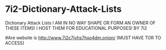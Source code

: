 # 7i2-Dictionary-Attack-Lists
Dictionary Attack Lists
I AM IN NO WAY SHAPE OR FORM AN OWNER OF THESE ITEMS! I HOST THEM FOR EDUCATIONAL PURPOSES!
BY 7i2




#Are website is http://www.7i2c7jvhs7hxo4dm.onion/ (MUST HAVE TOR TO ACCESS)
